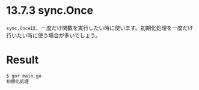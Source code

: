 # 13.7.3 sync.Once
`sync.Once`は、一度だけ関数を実行したい時に使います。初期化処理を一度だけ行いたい時に使う場合が多いでしょう。


# Result
```bash
$ gor main.go
初期化処理
```
